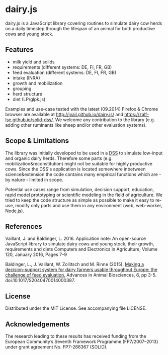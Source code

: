 # dairy.js

dairy.js is a JavaScript library covering routines to simulate dairy cow herds on a daily timestep through the lifespan of an animal for both productive cows and young stock.

## Features

  * milk yield and solids
  * requirements (different systems: DE, FI, FR, GB)
  * feed evaluation (different systems: DE, FI, FR, GB)
  * intake (INRA)
  * growth and mobilization
  * grouping
  * herd structure
  * diet (LP/glpk.js)
  
Examples and use-case tested with the latest (09.2014) Firefox & Chrome browser are available at http://jvail.github.io/dairy.js/ and https://zalf-lse.github.io/solid-dss/. We welcome any contribution to the library (e.g. adding other ruminants like sheep and/or other evaluation systems).

## Scope & Limitations

The library was initially developed to be used in a [DSS](https://github.com/zalf-lse/solid-dss) to simulate low-input and organic dairy herds. Therefore some parts (e.g. mobilization&reconstitution) might not be suitable for highly productive cows. Since the DSS's application is located somewhere inbetween science&extension the code contains many empirical functions which are - by nature - limited in scope.  

Potential use cases range from simulation, decision support, education, rapid model prototyping or scientific modeling in the field of agriculture. We tried to keep the code structure as simple as possible to make it easy to re-use, modify only parts and use them in any environment (web, web-worker, Node.js).

## References

Vaillant, J. and Baldinger, L. 2016.
Application note: An open-source JavaScript library to simulate dairy cows and young stock, their growth, requirements and diets
Computers and Electronics in Agriculture, Volume 120, January 2016, Pages 7–9
 
Baldinger, L.,  J. Vaillant, W. Zollitsch and M. Rinne (2015).
[Making a decision-support system for dairy farmers usable throughout Europe: the challenge of feed evaluation.](https://github.com/jvail/dairy.js/raw/master/doc/Baldinger_2015.pdf)
Advances in Animal Biosciences, 6, pp 3-5. doi:10.1017/S2040470014000387. 

## License

Distributed under the MIT License. See accompanying file LICENSE.

## Acknowledgements

The research leading to these results has received funding from the European Community’s Seventh Framework Programme (FP7/2007–2013) under grant agreement No. FP7-266367 (SOLID).
